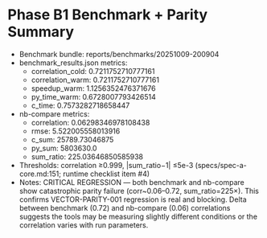 # Phase B1 Benchmark + Parity Summary
- Benchmark bundle: reports/benchmarks/20251009-200904
- benchmark_results.json metrics:
  - correlation_cold: 0.7211752710777161
  - correlation_warm: 0.7211752710777161
  - speedup_warm: 1.1256352476371676
  - py_time_warm: 0.6728007793426514
  - c_time: 0.7573282718658447
- nb-compare metrics:
  - correlation: 0.06298346978108438
  - rmse: 5.522005558013916
  - c_sum: 25789.73046875
  - py_sum: 5803630.0
  - sum_ratio: 225.03646850585938
- Thresholds: correlation ≥0.999, |sum_ratio−1| ≤5e-3 (specs/spec-a-core.md:151; runtime checklist item #4)
- Notes: CRITICAL REGRESSION — both benchmark and nb-compare show catastrophic parity failure (corr~0.06–0.72, sum_ratio=225×). This confirms VECTOR-PARITY-001 regression is real and blocking. Delta between benchmark (0.72) and nb-compare (0.06) correlations suggests the tools may be measuring slightly different conditions or the correlation varies with run parameters.

